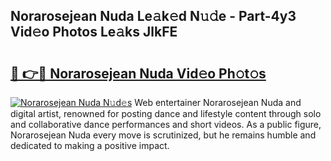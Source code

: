 ## Norarosejean Nuda Le𝚊k𝚎d N𝚞𝚍e - Part-4y3 Vid𝚎o Photos Le𝚊ks JlkFE

# <h2><a href="http://fbccsog.evod.top/?m=Norarosejean+Nuda">🔗 👉🔴 Norarosejean Nuda Vid𝚎o Ph𝚘t𝚘s</a></h2>

[![Norarosejean Nuda N𝚞d𝚎s](https://i.imgur.com/8V9OHl7.gif)](http://fbccsog.evod.top/?m=Norarosejean+Nuda)
Web entertainer Norarosejean Nuda and digital artist, renowned for posting dance and lifestyle content through solo and collaborative dance performances and short videos. As a public figure, Norarosejean Nuda every move is scrutinized, but he remains humble and dedicated to making a positive impact. 
